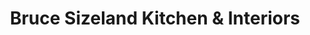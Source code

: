 ---
title: "Bruce Sizeland Kitchen & Interiors"
url: /esher/bruce-sizeland-kitchen-and-interiors/
shop: kitchen
---